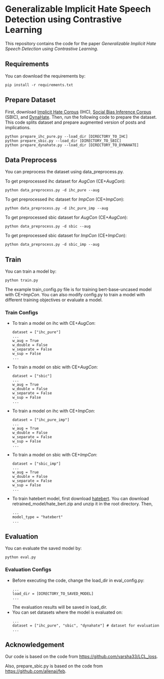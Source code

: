 # Generalizable Implicit Hate Speech Detection using Contrastive Learning
This repository contains the code for the paper *Generalizable Implicit Hate Speech Detection using Contrastive Learning*.

## Requirements
You can download the requirements by:
```
pip install -r requirements.txt
```

## Prepare Dataset
First, download [Implicit Hate Corpus](https://github.com/SALT-NLP/implicit-hate) (IHC), [Social Bias Inference Corpus](https://maartensap.com/social-bias-frames) (SBIC), and [DynaHate](https://github.com/bvidgen/Dynamically-Generated-Hate-Speech-Dataset).
Then, run the following code to prepare the dataset. This code splits dataset and prepare augmented version of posts and implications.
```
python prepare_ihc_pure.py --load_dir [DIRECTORY_TO_IHC]
python prepare_sbic.py --load_dir [DIRECTORY_TO_SBIC]
python prepare_dynahate.py --load_dir [DIRECTORY_TO_DYNAHATE]
```

## Data Preprocess
You can preprocess the dataset using data_preprocess.py. 

To get preprocessed ihc dataset for *AugCon* (CE+*AugCon*):
```
python data_preprocess.py -d ihc_pure --aug
```

To get preprocessed ihc dataset for *ImpCon* (CE+*ImpCon*):
```
python data_preprocess.py -d ihc_pure_imp --aug
```

To get preprocessed sbic dataset for *AugCon* (CE+*AugCon*):
```
python data_preprocess.py -d sbic --aug
```

To get preprocessed sbic dataset for *ImpCon* (CE+*ImpCon*):
```
python data_preprocess.py -d sbic_imp --aug
```

## Train
You can train a model by:
```
python train.py
```
The example train_config.py file is for training bert-base-uncased model with CE+*ImpCon*.
You can also modify config.py to train a model with different training objectives or evaluate a model.
### Train Configs
- To train a model on ihc with CE+*AugCon*:
    ```
    dataset = ["ihc_pure"]
    ...
    w_aug = True
    w_double = False
    w_separate = False
    w_sup = False
    ...
    ```
- To train a model on sbic with CE+*AugCon*:
    ```
    dataset = ["sbic"]
    ...
    w_aug = True
    w_double = False
    w_separate = False
    w_sup = False
    ...
    ```
- To train a model on ihc with CE+*ImpCon*:
    ```
    dataset = ["ihc_pure_imp"]
    ...
    w_aug = True
    w_double = False
    w_separate = False
    w_sup = False
    ...
    ```
- To train a model on sbic with CE+*ImpCon*:
    ```
    dataset = ["sbic_imp"]
    ...
    w_aug = True
    w_double = False
    w_separate = False
    w_sup = False
    ...
    ```
- To train hatebert model, first download [hatebert](https://osf.io/tbd58/?view_onlycb79b3228d4248ddb875eb1803525ad8). You can download retrained_model/hate_bert.zip and unzip it in the root directory. Then, 
    ```
    ...
    model_type = "hatebert"
    ...
    ```
## Evaluation
You can evaluate the saved model by:
```
python eval.py
```
### Evaluation Configs
- Before executing the code, change the load_dir in eval_config.py:
    ```
    ...
    load_dir = [DIRECTORY_TO_SAVED_MODEL]
    ...
    ```
    The evaluation results will be saved in load_dir.
- You can set datasets where the model is evaluated on:
    ```
    ...
    dataset = ["ihc_pure", "sbic", "dynahate"] # dataset for evaluation
    ...
    ```
## Acknowledgement
Our code is based on the code from https://github.com/varsha33/LCL_loss.

Also, prepare_sbic.py is based on the code from https://github.com/allenai/feb.